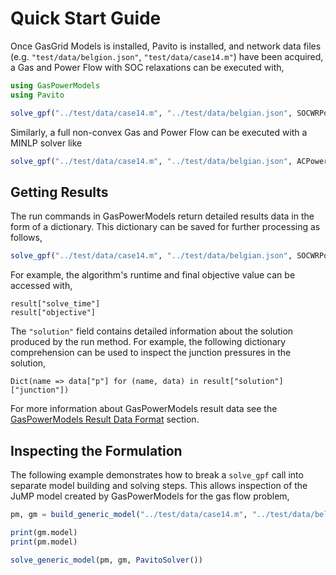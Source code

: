 # Quick Start Guide

Once GasGrid Models is installed, Pavito is installed, and network data files (e.g. `"test/data/belgion.json"`, `"test/data/case14.m"`) have been acquired, a Gas and Power Flow with SOC relaxations can be executed with,

```julia
using GasPowerModels
using Pavito

solve_gpf("../test/data/case14.m", "../test/data/belgian.json", SOCWRPowerModel, MISOCPGasModel, PavitoSolver())
```

Similarly, a full non-convex Gas and Power Flow can be executed with a MINLP solver like

```julia
solve_gpf("../test/data/case14.m", "../test/data/belgian.json", ACPowerModel, MINLPGasModel, PavitoSolver())
```


## Getting Results

The run commands in GasPowerModels return detailed results data in the form of a dictionary.
This dictionary can be saved for further processing as follows,

```julia
solve_gpf("../test/data/case14.m", "../test/data/belgian.json", SOCWRPowerModel, MISOCPGasModel, PavitoSolver())
```

For example, the algorithm's runtime and final objective value can be accessed with,

```
result["solve_time"]
result["objective"]
```

The `"solution"` field contains detailed information about the solution produced by the run method.
For example, the following dictionary comprehension can be used to inspect the junction pressures in the solution,

```
Dict(name => data["p"] for (name, data) in result["solution"]["junction"])
```

For more information about GasPowerModels result data see the [GasPowerModels Result Data Format](@ref) section.


## Inspecting the Formulation
The following example demonstrates how to break a `solve_gpf` call into separate model building and solving steps.  This allows inspection of the JuMP model created by GasPowerModels for the gas flow problem,

```julia
pm, gm = build_generic_model("../test/data/case14.m", "../test/data/belgian.json", SOCWRPowerModel, MISOCPGasModel, GasPowerModels.post_gpf)

print(gm.model)
print(pm.model)

solve_generic_model(pm, gm, PavitoSolver())
```
